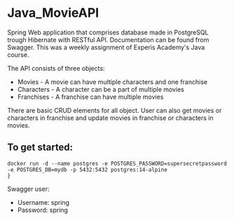 # Java_MovieAPI

 Spring Web application that comprises database made in PostgreSQL trough Hibernate with RESTful API. Documentation can be found from Swagger. This was a weekly assignment of Experis Academy's Java course.

The API consists of three objects:
- Movies - A movie can have multiple characters and one franchise
- Characters - A character can be a part of multiple movies
- Franchises - A franchise can have multiple movies

There are basic CRUD elements for all object. User can also get movies or characters in franchise and update movies in franchise or characters in movies.


## To get started:
```
docker run -d --name postgres -e POSTGRES_PASSWORD=supersecretpassword -e POSTGRES_DB=mydb -p 5432:5432 postgres:14-alpine
}
```

Swagger user:
- Username: spring
- Password: spring